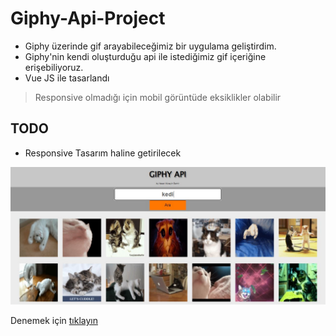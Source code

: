 # Giphy-Api-Project
- Giphy üzerinde gif arayabileceğimiz bir uygulama geliştirdim.
- Giphy'nin kendi oluşturduğu api ile istediğimiz gif içeriğine erişebiliyoruz.
- Vue JS ile tasarlandı 

> Responsive olmadığı için mobil görüntüde eksiklikler olabilir

## TODO
- Responsive Tasarım haline getirilecek

![SS](https://github.com/HasanHuseyinDemir/Giphy-Api-Project/blob/main/ss.JPG)

Denemek için [tıklayın](https://hasanhuseyindemir.github.io/Giphy-Api-Project/)
